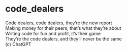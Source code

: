 # code_dealers
Code dealers, code dealers, they’re the new report  
Making money for their peers, that’s what they’re about  
Writing code for fun and profit, it’s their game  
They’re the code dealers, and they’ll never be the same  
 (с) ChatGPT

